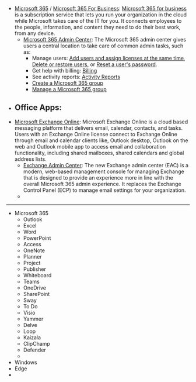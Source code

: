 -   [Microsoft 365](https://learn.microsoft.com/en-us/microsoft-365/admin/new-subscription-names?view=o365-worldwide) / [Microsoft 365 For Business](https://learn.microsoft.com/en-us/microsoft-365/admin/admin-overview/what-is-microsoft-365-for-business?view=o365-worldwide): [Microsoft 365 for business](https://www.microsoft.com/microsoft-365/business) is a subscription service that lets you run your organization in the cloud while Microsoft takes care of the IT for you. It connects employees to the people, information, and content they need to do their best work, from any device.
    -   [Microsoft 365 Admin Center](https://admin.microsoft.com/Adminportal/Home#/homepage):  The Microsoft 365 admin center gives users a central location to take care of common admin tasks, such as:
        -   Manage users: [Add users and assign licenses at the same time](https://learn.microsoft.com/en-us/microsoft-365/admin/add-users/add-users?view=o365-worldwide), [Delete or restore users](https://learn.microsoft.com/en-us/microsoft-365/admin/add-users/delete-a-user?view=o365-worldwide), or [Reset a user's password](https://learn.microsoft.com/en-us/microsoft-365/admin/add-users/reset-passwords?view=o365-worldwide).
        -   Get help with billing: [Billing](https://learn.microsoft.com/en-us/microsoft-365/commerce/?view=o365-worldwide)
        -   See activity reports: [Activity Reports](https://learn.microsoft.com/en-us/microsoft-365/admin/activity-reports/activity-reports?view=o365-worldwide)
        -   [Create a Microsoft 365 group](https://learn.microsoft.com/en-us/microsoft-365/admin/create-groups/create-groups?view=o365-worldwide)
        -   [Manage a Microsoft 365 group](https://learn.microsoft.com/en-us/microsoft-365/admin/create-groups/manage-groups?view=o365-worldwide)
-   Office Apps:
    -   
-   [Microsoft Exchange Online](https://learn.microsoft.com/en-us/Exchange/exchange-online): Microsoft Exchange Online is a cloud based messaging platform that delivers email, calendar, contacts, and tasks. Users with an Exchange Online license connect to Exchange Online through email and calendar clients like, Outlook desktop, Outlook on the web and Outlook mobile app to access email and collaboration functionality, including shared mailboxes, shared calendars and global address lists.
    -   [Exchange Admin Center](https://admin.exchange.microsoft.com/#/): The new Exchange admin center (EAC) is a modern, web-based management console for managing Exchange that is designed to provide an experience more in line with the overall Microsoft 365 admin experience. It replaces the Exchange Control Panel (ECP) to manage email settings for your organization.
    -   

***

-   Microsoft 365
    -   Outlook
    -   Excel
    -   Word
    -   PowerPoint
    -   Access
    -   OneNote
    -   Planner
    -   Project
    -   Publisher
    -   Whiteboard
    -   Teams
    -   OneDrive
    -   SharePoint
    -   Sway
    -   To Do
    -   Visio
    -   Yammer
    -   Delve
    -   Loop
    -   Kaizala
    -   ClipChamp
    -   Defender
    -   
-   Windows
-   Edge
-   